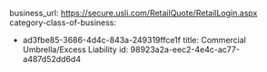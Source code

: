 business_url: https://secure.usli.com/RetailQuote/RetailLogin.aspx
category-class-of-business:
  - ad3fbe85-3686-4d4c-843a-249319ffce1f
title: Commercial Umbrella/Excess Liability
id: 98923a2a-eec2-4e4c-ac77-a487d52dd6d4

